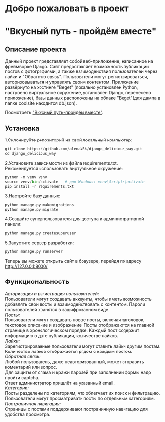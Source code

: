 # Добро пожаловать в проект   
# "Вкусный путь - пройдём вместе"
## Описание проекта

Данный проект представляет собой веб-приложение, написанное на фреймворке Django. Сайт предоставляет возможность публикации постов с фотографиями,
а также взаимодействия пользователей через лайки и "Обратную связь". Пользователи могут регистрироваться, авторизовываться и управлять своим контентом.
Приложение развёрнуто на хостинге "Beget" (локально установлен Python, настроено виртуальное окружение, установлен Django, перенесено приложение), 
базы данных расположены на облаке "Beget"(для дампа в папке coolsite находится db.json).    

Посмотреть ["Вкусный путь-пройдём вместе"](http://elenavqk.beget.tech/).  

## Установка
1.Склонируйте репозиторий на свой локальный компьютер: 
```python
git clone https://github.com/alenaVSk/django_delicious_way.git  
cd django_delicious_way
```
2.Установите зависимости из файла requirements.txt.   
Рекомендуется использовать виртуальное окружение: 
```python
python -m venv venv
source venv/bin/activate   # для Windows: venv\Scripts\activate
pip install -r requirements.txt
```
3.Настройте базу данных:  
```python
python manage.py makemigrations
python manage.py migrate
```
4.Создайте суперпользователя для доступа к административной панели:  
```python
python manage.py createsuperuser
``` 
5.Запустите сервер разработки: 
```python
python manage.py runserver
```
Теперь вы можете открыть сайт в браузере, перейдя по адресу http://127.0.0.1:8000/  

## Функциональность  
*Авторизация и регистрация пользователей:*  
    Пользователи могут создавать аккаунты, чтобы иметь возможность добавлять свои посты и взаимодействовать с контентом.
    Пароли пользователей хранятся в зашифрованном виде.  
*Посты:*  
    Пользователи могут создавать новые посты, включая заголовок, текстовое описание и изображение.
    Посты отображаются на главной странице в хронологическом порядке.
    Каждый пост содержит информацию о дате публикации, количестве лайков.  
*Лайки:*  
    Зарегистрированные пользователи могут ставить лайки другим постам.
    Количество лайков отображается рядом с каждым постом.  
*Обратная связь:*  
    Любой пользователь, даже неавторизованный, может отправить коментарий или вопрос.  
    Для защиты от спама и кражи паролей при заполнении формы надо пройти captcha.  
    Ответ администратор пришлёт на указанный email.  
*Категории:*  
    Посты разделены по категориям, что облегчает их поиск и фильтрацию.
    Пользователи могут просматривать посты по отдельным категориям.  
*Постраничная навигация:*  
    Страницы с постами поддерживают постраничную навигацию для удобства просмотра.
        

